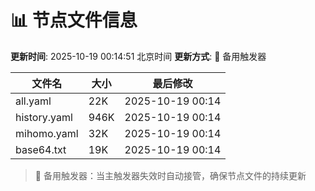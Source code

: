 # 📊 节点文件信息

**更新时间**: 2025-10-19 00:14:51 北京时间
**更新方式**: 🔄 备用触发器

| 文件名 | 大小 | 最后修改 |
|--------|------|----------|
| all.yaml | 22K | 2025-10-19 00:14 |
| history.yaml | 946K | 2025-10-19 00:14 |
| mihomo.yaml | 32K | 2025-10-19 00:14 |
| base64.txt | 19K | 2025-10-19 00:14 |

> 🔄 备用触发器：当主触发器失效时自动接管，确保节点文件的持续更新

